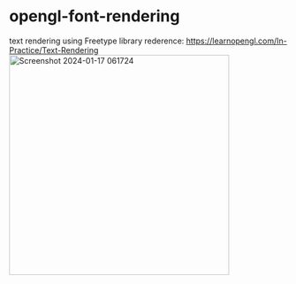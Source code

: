 # opengl-font-rendering
text rendering using Freetype library 
rederence: https://learnopengl.com/In-Practice/Text-Rendering 
<img width="398" alt="Screenshot 2024-01-17 061724" src="https://github.com/06-shuu/opengl-text-rendering/assets/154021913/e994c468-e2fb-4df2-8a6e-2c04a8b586d6">
